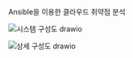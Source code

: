 Ansible을 이용한 클라우드 취약점 분석 


![시스템 구성도 drawio ](https://github.com/user-attachments/assets/25820402-126c-4455-9e96-a50f9bd15546)


![상세 구성도 drawio](https://github.com/user-attachments/assets/658cabcc-9577-4bb6-9fa8-1ae2b3915b26)
